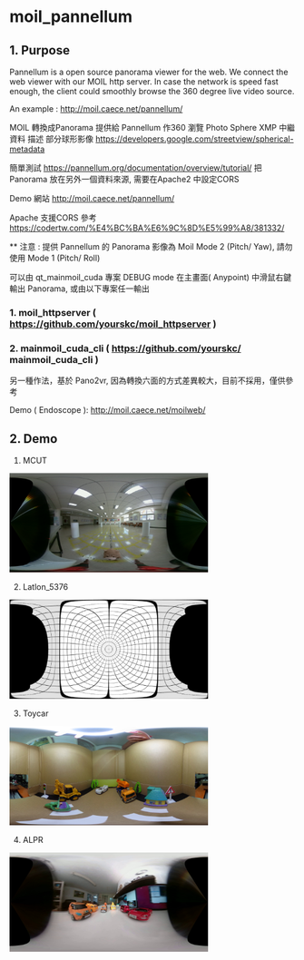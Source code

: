 # moil_pannellum

## 1. Purpose

Pannellum is a open source panorama viewer for the web. We connect the web viewer with our MOIL http server. In case the network is speed fast enough, the client could smoothly browse the 360 degree live video source.      

An example : 
http://moil.caece.net/pannellum/


MOIL 轉換成Panorama 提供給 Pannellum 作360 瀏覽
Photo Sphere XMP 中繼資料 描述  部分球形影像
https://developers.google.com/streetview/spherical-metadata

簡單測試
https://pannellum.org/documentation/overview/tutorial/
把Panorama 放在另外一個資料來源, 需要在Apache2 中設定CORS

Demo 網站
http://moil.caece.net/pannellum/

Apache 支援CORS 參考
https://codertw.com/%E4%BC%BA%E6%9C%8D%E5%99%A8/381332/

** 注意 : 提供 Pannellum 的 Panorama 影像為 Moil Mode 2 (Pitch/ Yaw), 請勿使用 Mode 1 (Pitch/ Roll) 

可以由 qt_mainmoil_cuda 專案 DEBUG mode 在主畫面( Anypoint) 中滑鼠右鍵輸出 Panorama, 或由以下專案任一輸出

### 1. moil_httpserver ( https://github.com/yourskc/moil_httpserver ) 

### 2. mainmoil_cuda_cli ( https://github.com/yourskc/ mainmoil_cuda_cli ) 


另一種作法，基於 Pano2vr, 因為轉換六面的方式差異較大，目前不採用，僅供參考

Demo ( Endoscope ):
http://moil.caece.net/moilweb/

## 2. Demo 

1. MCUT

<a href="http://moil.caece.net/pannellum/index1.htm"><img src="pannellum/mcut.jpg" width="350px"></a>

2. Latlon_5376 

<a href="http://moil.caece.net/pannellum/index2.htm"><img src="pannellum/latlon_5376.jpg" width="350px"></a>

3. Toycar

<a href="http://moil.caece.net/pannellum/index3.htm"><img src="pannellum/toycar.jpg" width="350px"></a>

4. ALPR

<a href="http://moil.caece.net/pannellum/index4.htm"><img src="pannellum/p1.jpg" width="350px"></a>







